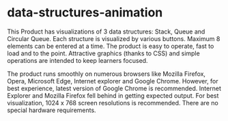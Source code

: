# data-structures-animation
This Product has visualizations of 3 data structures: Stack, Queue and Circular Queue. Each structure is visualized by various buttons. Maximum 8 elements can be entered at a time. The product is easy to operate, fast to load and to the point. Attractive graphics (thanks to CSS) and simple operations are intended to keep learners focused.

The product runs smoothly on numerous browsers like Mozilla Firefox, Opera, Microsoft Edge, Internet explorer and Google Chrome. However, for best experience, latest version of Google Chrome is recommended. Internet Explorer and Mozilla Firefox fell behind in getting expected output. For best visualization, 1024 x 768 screen resolutions is recommended. There are no special hardware requirements.

